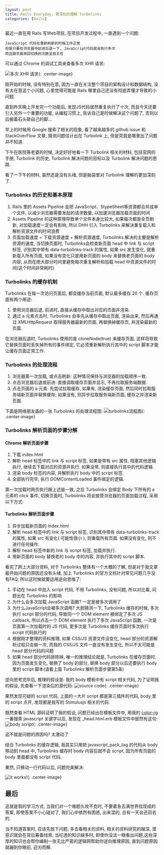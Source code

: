 ```yaml
---
layout: post
title: Rails Everyday, 更深刻的理解 Turbolinks
categories: [Rails]
---
```


最近一直在用 Rails 写Web项目, 在项目开发过程中, 一直遇到一个问题:
```
JavaScript 代码在重新刷新的时候工作正常
但是只要在浏览器中前进后退一下, JavaScript代码就会执行多次
而且跟页面来回切换的次数呈相关性
```

可以通过 Chrome 的调试工具来查看多次 XHR 请求:

![多次 XHR 请求]({{site.url}}/pics/turbolinks/turbolinks-1.png){: .center-image}


刚开始的时候, 没有特别在意, 因为一直在关注整个项目的架构设计和数据结构, 没有太在意这个小问题, 心里觉得可能是 Rails 哪里自己还没有彻底弄懂才导致的小问题.

直到昨天晚上开发完一个功能后, 发现JS代码居然重复执行了十次, 而且今天还要引入另外一个重要的功能, 从编程习惯上, 告诉自己是时候解决这个问题了, 否则以后搬着石头砸自己的脚...

早上的时候用 Google 搜索了相关的现象, 看了越来越多的 github issue 和 StackOverFlow 文章, 猜测问题估计出在 Turbolink 上, 但是究竟是哪里出了问题并不知道.

下午在医院等老婆的时候, 决定好好地看一下 Turbolink 相关的材料, 包括官网的手册, Turbolink 的历史, Turbolink 解决问题的目标以及 Turbolink 解决问题的思路.

看了一下午的材料, 虽然还是没有头绪, 但是脑袋里对 Turbolink 理解的更加深刻了.

### Turbolinks 的历史和基本原理
1. Rails 里的 Assets Pipeline 会把 JavaScript、StypeSheet等资源都合并成单个文件, 以减少浏览器需要发起的请求数量, 以加速浏览器加载页面的时间
2. Assets Pipeline 的这种原理导致单个文件本身比较大, 如果每次都是全页刷新, 对加载速度一定会有影响, 所以 DHH 引入 Turbolinks 来解决重复载入和解析资源文件的时间浪费
3. 页面加载速度 = 下载资源速度 + 解析资源速度, Turbolinks 解决的主要是解析资源的速度, 当切换页面时, Turbolinks会检查新页面 head 中 link 与 script 标签, 识别其中带有 data-turbolinks-track 的属性, 如果 src 发生变化, 就重新载入所有页面, 如果没有变化只是用新页面的 body 来替换老页面的 body 内容, 从而在绝大部分时间里避免每次重复解析和加载 head 中资源文件的时间(这个时间非常耗时)

### Turbolinks 的缓存机制
Turbolinks 在每一次访问页面后, 都会缓存当前页面, 默认最多缓存 20 个. 缓存页面有两个用途:
1. 使用浏览器后退, 前进时, 直接从缓存中取出对应的页面并渲染.
2. 通过 a 元素点击时, Turbolinks 会率先从缓存中取出页面, 渲染出来, 然后再通过 XMLHttpRequest 取得服务器最新的页面, 再替换掉缓存页, 并渲染最新的页面.

在浏览器后退时, Turbolinks 使用的是 cloneNode(true) 来缓存页面, 这样将导致它替换页面时丢失掉所有的事件绑定, 它必须重新解析执行其中的 script 脚本才能让缓存页面正常工作.

### Turbolinks 的处理流程
1. 浏览器第一次加载, 或点击刷新: 这种情况保持与浏览器的加载顺序一致.
2. 点击浏览器后退或前进: 直接调取缓存页面并显示, 不再拉取服务端数据.
3. 点击页面的 a 元素: 先尝试拉取缓存, 如果有, 渲染缓存页面, 然后同时拉取服务端新页面并替换缓存; 如果没有, 则异步拉取服务端新页面, 缓存之并渲染新页面.

下面是网络朋友画的一张 Turbolinks 的处理流程图:
![turbolinks流程图]({{site.url}}/pics/turbolinks/turbolinks-2.png){: .center-image}

### Turbolinks 解析页面的步骤分解

#### Chrome 解析页面步骤
1. 下载 index.html
2. 解析 head 标签中的 link 与 script 标签, 如果是带有 src 属性, 阻塞其他逻辑执行, 继续去下载对应的资源并执行. 如果没带, 则直接执行其中的代码逻辑.
3. 渲染 body 标签的内容, 并解析执行 body 中的 script 标签.
4. 全部执行完毕, 执行 DOMContentLoaded 事件绑定的逻辑.

第一次加载时网页执行跟上述是一致, 之后 Turbolinks 会绑定 Body 下所有的 a 元素的 click 事件, 切换页面时, Turbolinks 将会接管浏览器的页面加载过程, 采用以下方式:

#### Turbolinks 解析页面步骤
1. 异步加载新页面的 index.html
2. 解析 head 标签中的 link 与 script 标签, 识别其中带有 data-turbolinks-track 的属性, 如果 src 有变化( 可能性很小 ), 则重载所有页面. 如果没有变化, 则不进行任何操作.
3. 解析 head 标签中新的 link 与 script 标签, 加载并执行.
4. 用新页面的 body 替换老的 body 中的内容, 并执行其中的 script 脚本.

看完了网上大部分资料, 对于 Turbolinks 整体有一个大概的了解, 但是对于我文章最开始问题的原因还没有头绪, 加上 Turbolinks 的官方文档针对常见问题几乎没有FAQ, 所以这时候就要运用逆向思维了:
1. 手动在 head 中加入 script 代码, 不用 Turbolinks, 没有问题, 所以对比看, 问题出在 Turbolinks 的影响
2. 为什么会多次加载 JavaScript 函数? 一定是被多次调用了
3. 为什么JavaScript会被多次调用? 大胆猜测一下, Turbolinks 缓存的时候, 多次执行 script 部分的代码, 导致同一个 DOM element 被绑定了多次 JS callback, 所以点击一个 DOM element 执行了多次 JavaScript 函数, 一次是页面第一次加载时的 JS 代码, 更多次是 Turbolinks 缓存页面时多次执行 script 代码执行的
4. 根据刚才整理的资料推理, 如果 CSS/JS 资源文件没变化, head 部分的资源解析过程只会做一次, 而我的 CSS/JS 文件一直没有发生变化, 所以不太可能是 head 部分代码的问题
5. 如果 head 部分代码排除掉, 唯一的推理结论就是, Turbolinks 在缓存页面时, 因为页面发生变化, 替换了 body 的部分, 替换 body 部分以后还要执行 body 里的 script 脚本(请看上面 Turbolinks 解析页面步骤第5条)

逆向思考完毕后, 推理的假设是: 我的 body 模板中有 script 相关代码, 为了证明我的假设, 先查看一下渲染后的源代码:
![source code]({{site.url}}/pics/turbolinks/turbolinks-3.png){: .center-image}

果然发现可疑的 script 代码, 上面的一大片 script 都是第三插件的代码, body 里的 script 点开, 发现都是我写的 Stimulusjs 相关的代码.

既然查看 HTML 源码证明了我的假设, 问题已经出在模板文件中, 用我的 [color-rg](https://github.com/manateelazycat/color-rg) 一番搜索 javascript 关键字以后, 发现在 _head.html.erb 模板文件中居然有这句:
![body script]({{site.url}}/pics/turbolinks/turbolinks-4.png){: .center-image}

这不就是问题的原因吗? 太激动了

结合 Turbolinks 的缓存逻辑, 我其实只用把 javascript_pack_tag 的代码从 body 移动到 head 中, Turbolinks 缓存时 body 内容后就不会 script, 因为所有页面的 body 里面都没有 script 代码.

果然, 只移动一行代码以后, 问题完美解决:

![it works!]({{site.url}}/pics/turbolinks/turbolinks-5.png){: .center-image}

## 最后
这就是我的学习方式, 当我们对一个难题久攻不克时, 不要着急去满世界找现成的答案, 即使答案不小心碰对了, 我们心中依然有困惑, 出来混的, 总有一天会还回去的.

当不知道答案时, 应该先放下问题, 多去看相关的资料, 相关的资料研究的越深, 潜意识就会在背后筹备线索, 当吃透的知识越多时, 即使你没法一眼看出问题,这些深厚的知识也会帮你编制一张无比严密的逻辑网帮助你逆向推理原因, 直到问题原因就蹦到你眼前, 迎刃而解.
